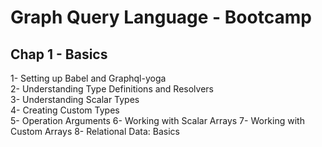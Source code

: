 # Graph Query Language - Bootcamp

## Chap 1 - Basics

1- Setting up Babel and Graphql-yoga </br>
2- Understanding Type Definitions and Resolvers </br>
3- Understanding Scalar Types </br>
4- Creating Custom Types </br>
5- Operation Arguments
6- Working with Scalar Arrays
7- Working with Custom Arrays
8- Relational Data: Basics